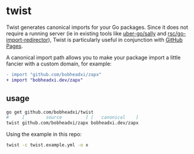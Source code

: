 # twist

Twist generates canonical imports for your Go packages. Since it does not require
a running server (ie in existing tools like [uber-go/sally](https://github.com/uber-go/sally)
and [rsc/go-import-redirector](https://github.com/rsc/go-import-redirector)),
Twist is particularly useful in conjunction with [GitHub Pages](https://pages.github.com/).

A canonical import path allows you to make your package import a little fancier
with a custom domain, for example:

```diff
- import "github.com/bobheadxi/zapx"
+ import "bobheadxi.dev/zapx"
```

## usage

```sh
go get github.com/bobheadxi/twist
#     [        source         ] [   canonical    ]
twist github.com/bobheadxi/zapx bobheadxi.dev/zapx
```

Using the example in this repo:

```sh
twist -c twist.example.yml -o x
```
